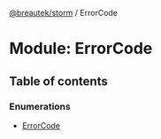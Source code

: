 [@breautek/storm](../README.md) / ErrorCode

# Module: ErrorCode

## Table of contents

### Enumerations

- [ErrorCode](../enums/errorcode.errorcode-1.md)
